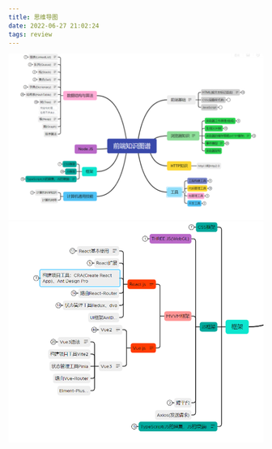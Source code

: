 ```yaml
---
title: 思维导图
date: 2022-06-27 21:02:24
tags: review
---
```


![img](/assets/reviewImg/review.png "review")
![img2](/assets/reviewImg/frame.png "框架")
